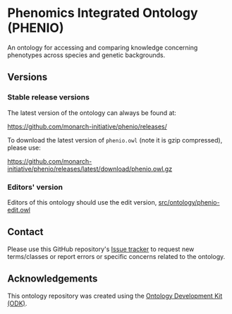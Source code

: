 # Phenomics Integrated Ontology (PHENIO)

An ontology for accessing and comparing knowledge concerning phenotypes across species and genetic backgrounds.

## Versions

### Stable release versions

The latest version of the ontology can always be found at:

https://github.com/monarch-initiative/phenio/releases/

To download the latest version of `phenio.owl` (note it is gzip compressed), please use:

https://github.com/monarch-initiative/phenio/releases/latest/download/phenio.owl.gz

### Editors' version

Editors of this ontology should use the edit version, [src/ontology/phenio-edit.owl](src/ontology/phenio-edit.owl)

## Contact

Please use this GitHub repository's [Issue tracker](https://github.com/monarch-initiative/phenio/issues) to request new terms/classes or report errors or specific concerns related to the ontology.

## Acknowledgements

This ontology repository was created using the [Ontology Development Kit (ODK)](https://github.com/INCATools/ontology-development-kit).
